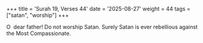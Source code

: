 +++
title = 'Surah 19, Verses 44'
date = '2025-08-27'
weight = 44
tags = ["satan", "worship"]
+++

O  dear father! Do not worship Satan. Surely Satan is ever rebellious against the Most Compassionate.
